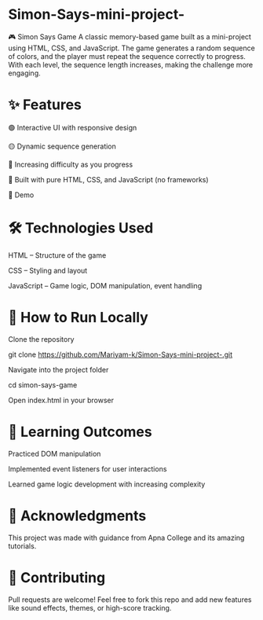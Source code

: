 # Simon-Says-mini-project-
🎮 Simon Says Game  A classic memory-based game built as a mini-project using HTML, CSS, and JavaScript.  The game generates a random sequence of colors, and the player must repeat the sequence correctly to progress. With each level, the sequence length increases, making the challenge more engaging.  

# ✨ Features

🟢 Interactive UI with responsive design

🟡 Dynamic sequence generation

🔴 Increasing difficulty as you progress

🔵 Built with pure HTML, CSS, and JavaScript (no frameworks)

🚀 Demo

# 🛠️ Technologies Used

HTML – Structure of the game

CSS – Styling and layout

JavaScript – Game logic, DOM manipulation, event handling

# 📂 How to Run Locally

Clone the repository

git clone https://github.com/Mariyam-k/Simon-Says-mini-project-.git



Navigate into the project folder

cd simon-says-game


Open index.html in your browser

# 📖 Learning Outcomes

Practiced DOM manipulation

Implemented event listeners for user interactions

Learned game logic development with increasing complexity

# 🙏 Acknowledgments

This project was made with guidance from Apna College
 and its amazing tutorials.

# 🤝 Contributing

Pull requests are welcome! Feel free to fork this repo and add new features like sound effects, themes, or high-score tracking.
